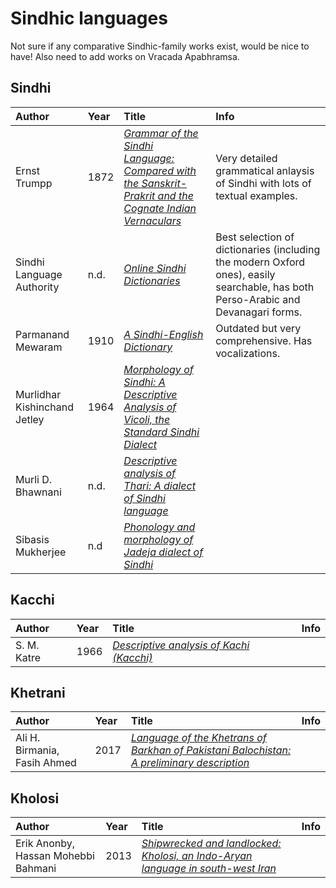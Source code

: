 # Sindhic languages

Not sure if any comparative Sindhic-family works exist, would be nice to have! Also need to add works on Vracada Apabhramsa.

## Sindhi

| Author | Year | Title | Info |
| :-- | :-- | :-- | :-- |
| Ernst Trumpp | 1872 | *[Grammar of the Sindhi Language: Compared with the Sanskrit-Prakrit and the Cognate Indian Vernaculars](https://archive.org/details/grammarsindhila01trumgoog)* | Very detailed grammatical anlaysis of Sindhi with lots of textual examples. |
| Sindhi Language Authority | n.d. | *[Online Sindhi Dictionaries](http://dic.sindhila.edu.pk/index.php)* | Best selection of dictionaries (including the modern Oxford ones), easily searchable, has both Perso-Arabic and Devanagari forms.
| Parmanand Mewaram | 1910 | *[A Sindhi-English Dictionary](https://dsal.uchicago.edu/dictionaries/mewaram/)* | Outdated but very comprehensive. Has vocalizations.
| Murlidhar Kishinchand Jetley | 1964 | *[Morphology of Sindhi: A Descriptive Analysis of Vicoli, the Standard Sindhi Dialect](https://shodhganga.inflibnet.ac.in/handle/10603/169640)* | |
| Murli D. Bhawnani | n.d. | *[Descriptive analysis of Thari: A dialect of Sindhi language](https://shodhganga.inflibnet.ac.in/handle/10603/145755)* | |
| Sibasis Mukherjee | n.d | *[Phonology and morphology of Jadeja dialect of Sindhi](https://shodhganga.inflibnet.ac.in/handle/10603/173289)* |

## Kacchi


| Author | Year | Title | Info |
| :-- | :-- | :-- | :-- |
| S. M. Katre | 1966 | *[Descriptive analysis of Kachi (Kacchi)](http://lib.unipune.ac.in:8080/jspui/handle/123456789/5330)*

## Khetrani

| Author | Year | Title | Info |
| :-- | :-- | :-- | :-- |
| Ali H. Birmania, Fasih Ahmed | 2017 | *[Language of the Khetrans of Barkhan of Pakistani Balochistan: A preliminary description](https://www.sciencedirect.com/science/article/pii/S0024384116302236?via%3Dihub)* |

## Kholosi

| Author | Year | Title | Info |
| :-- | :-- | :-- | :-- |
| Erik Anonby, Hassan Mohebbi Bahmani | 2013 | *[Shipwrecked and landlocked: Kholosi, an Indo-Aryan language in south-west Iran](https://www.academia.edu/30800968/Shipwrecked_and_landlocked_Kholosi_an_Indo_Aryan_language_in_south_west_Iran)* |
